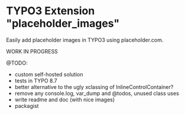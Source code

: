 # TYPO3 Extension "placeholder_images"
Easily add placeholder images in TYPO3 using placeholder.com.

WORK IN PROGRESS

@TODO:
- custom self-hosted solution 
- tests in TYPO 8.7
- better alternative to the ugly xclassing of InlineControlContainer?
- remove any console.log, var_dump and @todos, unused class uses
- write readme and doc (with nice images)
- packagist